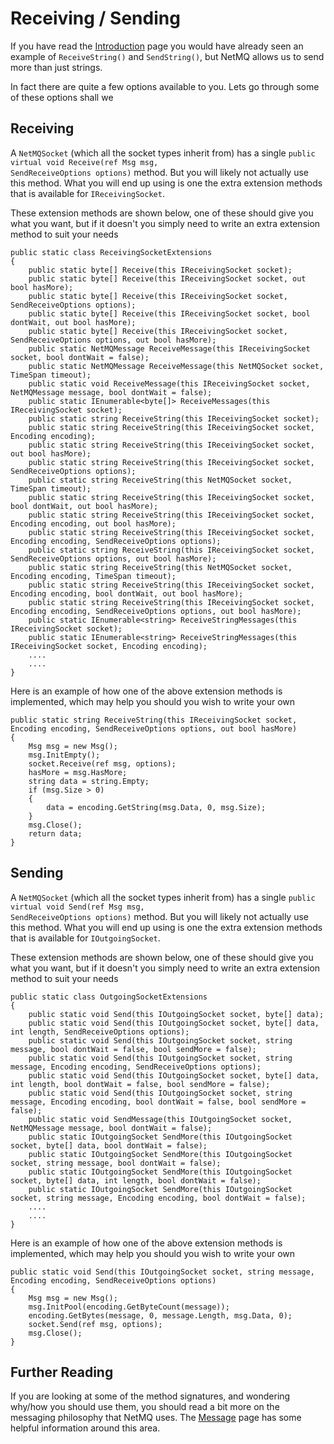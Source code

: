 Receiving / Sending
=====

If you have read the [Introduction](http://netmq.readthedocs.org/en/latest/receiving-sending/) page you would have
already seen an example of <code>ReceiveString()</code> and <code>SendString()</code>, but NetMQ allows us to send more than just strings.

In fact there are quite a few options available to you. Lets go through some of these options shall we



## Receiving

A <code>NetMQSocket</code> (which all the socket types inherit from) has a single <code>public virtual void Receive(ref Msg msg, SendReceiveOptions options)</code> method. But you will likely not actually use this
method. What you will end up using is one the extra extension methods that is available for <code>IReceivingSocket</code>.

These extension methods are shown below, one of these should give you what you want, but if it doesn't
you simply need to write an extra extension method to suit your needs


    public static class ReceivingSocketExtensions
    {
        public static byte[] Receive(this IReceivingSocket socket);
        public static byte[] Receive(this IReceivingSocket socket, out bool hasMore);
        public static byte[] Receive(this IReceivingSocket socket, SendReceiveOptions options);
        public static byte[] Receive(this IReceivingSocket socket, bool dontWait, out bool hasMore);
        public static byte[] Receive(this IReceivingSocket socket, SendReceiveOptions options, out bool hasMore);
        public static NetMQMessage ReceiveMessage(this IReceivingSocket socket, bool dontWait = false);
        public static NetMQMessage ReceiveMessage(this NetMQSocket socket, TimeSpan timeout);
        public static void ReceiveMessage(this IReceivingSocket socket, NetMQMessage message, bool dontWait = false);
        public static IEnumerable<byte[]> ReceiveMessages(this IReceivingSocket socket);
        public static string ReceiveString(this IReceivingSocket socket);
        public static string ReceiveString(this IReceivingSocket socket, Encoding encoding);
        public static string ReceiveString(this IReceivingSocket socket, out bool hasMore);
        public static string ReceiveString(this IReceivingSocket socket, SendReceiveOptions options);
        public static string ReceiveString(this NetMQSocket socket, TimeSpan timeout);
        public static string ReceiveString(this IReceivingSocket socket, bool dontWait, out bool hasMore);
        public static string ReceiveString(this IReceivingSocket socket, Encoding encoding, out bool hasMore);
        public static string ReceiveString(this IReceivingSocket socket, Encoding encoding, SendReceiveOptions options);
        public static string ReceiveString(this IReceivingSocket socket, SendReceiveOptions options, out bool hasMore);
        public static string ReceiveString(this NetMQSocket socket, Encoding encoding, TimeSpan timeout);
        public static string ReceiveString(this IReceivingSocket socket, Encoding encoding, bool dontWait, out bool hasMore);
        public static string ReceiveString(this IReceivingSocket socket, Encoding encoding, SendReceiveOptions options, out bool hasMore);
        public static IEnumerable<string> ReceiveStringMessages(this IReceivingSocket socket);
        public static IEnumerable<string> ReceiveStringMessages(this IReceivingSocket socket, Encoding encoding);
        ....
        ....
    }


Here is an example of how one of the above extension methods is implemented, which may help you should you wish to write your own


    public static string ReceiveString(this IReceivingSocket socket, Encoding encoding, SendReceiveOptions options, out bool hasMore)
    {
        Msg msg = new Msg();
        msg.InitEmpty();
        socket.Receive(ref msg, options);
        hasMore = msg.HasMore;
        string data = string.Empty;
        if (msg.Size > 0)
        {
            data = encoding.GetString(msg.Data, 0, msg.Size);
        }
        msg.Close();
        return data;
    }



## Sending

A <code>NetMQSocket</code> (which all the socket types inherit from) has a single <code>public virtual void Send(ref Msg msg, SendReceiveOptions options)</code> method. But you will likely not actually use this
method. What you will end up using is one the extra extension methods that is available for <code>IOutgoingSocket</code>. 

These extension methods are shown below, one of these should give you what you want, but if it doesn't
you simply need to write an extra extension method to suit your needs


    public static class OutgoingSocketExtensions
    {
        public static void Send(this IOutgoingSocket socket, byte[] data);
        public static void Send(this IOutgoingSocket socket, byte[] data, int length, SendReceiveOptions options);
        public static void Send(this IOutgoingSocket socket, string message, bool dontWait = false, bool sendMore = false);
        public static void Send(this IOutgoingSocket socket, string message, Encoding encoding, SendReceiveOptions options);
        public static void Send(this IOutgoingSocket socket, byte[] data, int length, bool dontWait = false, bool sendMore = false);
        public static void Send(this IOutgoingSocket socket, string message, Encoding encoding, bool dontWait = false, bool sendMore = false);
        public static void SendMessage(this IOutgoingSocket socket, NetMQMessage message, bool dontWait = false);
        public static IOutgoingSocket SendMore(this IOutgoingSocket socket, byte[] data, bool dontWait = false);
        public static IOutgoingSocket SendMore(this IOutgoingSocket socket, string message, bool dontWait = false);
        public static IOutgoingSocket SendMore(this IOutgoingSocket socket, byte[] data, int length, bool dontWait = false);
        public static IOutgoingSocket SendMore(this IOutgoingSocket socket, string message, Encoding encoding, bool dontWait = false);
        ....
        ....
    }


Here is an example of how one of the above extension methods is implemented, which may help you should you wish to write your own


    public static void Send(this IOutgoingSocket socket, string message, Encoding encoding, SendReceiveOptions options)
    {
        Msg msg = new Msg();
        msg.InitPool(encoding.GetByteCount(message));
        encoding.GetBytes(message, 0, message.Length, msg.Data, 0);
        socket.Send(ref msg, options);
        msg.Close();
    }


## Further Reading

If you are looking at some of the method signatures, and wondering why/how you should use them, you should read a bit more on the messaging philosophy that NetMQ uses. The [Message](http://netmq.readthedocs.org/en/latest/message/) page has some helpful information around this area.

